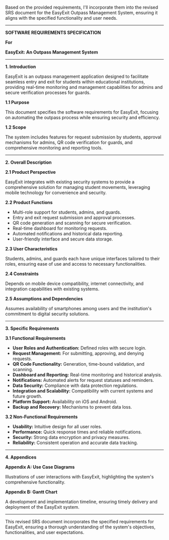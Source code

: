 Based on the provided requirements, I'll incorporate them into the revised SRS document for the EasyExit Outpass Management System, ensuring it aligns with the specified functionality and user needs.

---

**SOFTWARE REQUIREMENTS SPECIFICATION**

**For**

**EasyExit: An Outpass Management System**

---

**1. Introduction**

EasyExit is an outpass management application designed to facilitate seamless entry and exit for students within educational institutions, providing real-time monitoring and management capabilities for admins and secure verification processes for guards.

**1.1 Purpose**

This document specifies the software requirements for EasyExit, focusing on automating the outpass process while ensuring security and efficiency.

**1.2 Scope**

The system includes features for request submission by students, approval mechanisms for admins, QR code verification for guards, and comprehensive monitoring and reporting tools.

---

**2. Overall Description**

**2.1 Product Perspective**

EasyExit integrates with existing security systems to provide a comprehensive solution for managing student movements, leveraging mobile technology for convenience and security.

**2.2 Product Functions**

- Multi-role support for students, admins, and guards.
- Entry and exit request submission and approval processes.
- QR code generation and scanning for secure verification.
- Real-time dashboard for monitoring requests.
- Automated notifications and historical data reporting.
- User-friendly interface and secure data storage.

**2.3 User Characteristics**

Students, admins, and guards each have unique interfaces tailored to their roles, ensuring ease of use and access to necessary functionalities.

**2.4 Constraints**

Depends on mobile device compatibility, internet connectivity, and integration capabilities with existing systems.

**2.5 Assumptions and Dependencies**

Assumes availability of smartphones among users and the institution's commitment to digital security solutions.

---

**3. Specific Requirements**

**3.1 Functional Requirements**

- **User Roles and Authentication:** Defined roles with secure login.
- **Request Management:** For submitting, approving, and denying requests.
- **QR Code Functionality:** Generation, time-bound validation, and scanning.
- **Dashboard and Reporting:** Real-time monitoring and historical analysis.
- **Notifications:** Automated alerts for request statuses and reminders.
- **Data Security:** Compliance with data protection regulations.
- **Integration and Scalability:** Compatibility with current systems and future growth.
- **Platform Support:** Availability on iOS and Android.
- **Backup and Recovery:** Mechanisms to prevent data loss.

**3.2 Non-Functional Requirements**

- **Usability:** Intuitive design for all user roles.
- **Performance:** Quick response times and reliable notifications.
- **Security:** Strong data encryption and privacy measures.
- **Reliability:** Consistent operation and accurate data tracking.

---

**4. Appendices**

**Appendix A: Use Case Diagrams**

Illustrations of user interactions with EasyExit, highlighting the system's comprehensive functionality.

**Appendix B: Gantt Chart**

A development and implementation timeline, ensuring timely delivery and deployment of the EasyExit system.

---

This revised SRS document incorporates the specified requirements for EasyExit, ensuring a thorough understanding of the system's objectives, functionalities, and user expectations.